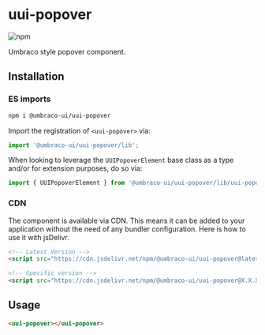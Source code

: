 # uui-popover

![npm](https://img.shields.io/npm/v/@umbraco-ui/uui-popover?logoColor=%231B264F)

Umbraco style popover component.

## Installation

### ES imports

```zsh
npm i @umbraco-ui/uui-popover
```

Import the registration of `<uui-popover>` via:

```javascript
import '@umbraco-ui/uui-popover/lib';
```

When looking to leverage the `UUIPopoverElement` base class as a type and/or for extension purposes, do so via:

```javascript
import { UUIPopoverElement } from '@umbraco-ui/uui-popover/lib/uui-popover.element';
```

### CDN

The component is available via CDN. This means it can be added to your application without the need of any bundler configuration. Here is how to use it with jsDelivr.

```html
<!-- Latest Version -->
<script src="https://cdn.jsdelivr.net/npm/@umbraco-ui/uui-popover@latest/dist/uui-popover.min.js"></script>

<!-- Specific version -->
<script src="https://cdn.jsdelivr.net/npm/@umbraco-ui/uui-popover@X.X.X/dist/uui-popover.min.js"></script>
```

## Usage

```html
<uui-popover></uui-popover>
```
